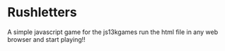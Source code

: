 # Rushletters
A simple javascript game for the js13kgames
run the html file in any web browser and start playing!!

